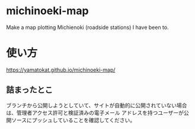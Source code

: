 # michinoeki-map
Make a map plotting Michienoki (roadside stations) I have been to.

# 使い方
https://yamatokat.github.io/michinoeki-map/


## 詰まったとこ
ブランチから公開しようとしていて、サイトが自動的に公開されていない場合は、管理者アクセス許可と検証済みの電子メール アドレスを持つユーザーが公開ソースにプッシュしていることを確認してください。
